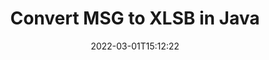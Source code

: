 ---
############################# Static ############################
layout: "auto-gen-conversion"
date: 2022-03-01T15:12:22
draft: false
otherformats: bmp dcm emf eml emlx emz gif html ico jp2 jpeg jpg msg png psb psd svg svgz tga tif tiff webp wmf wmz
breadcrumb: MSG to XLSB in Java

############################# Head ############################
head_title: "Convert MSG to XLSB in Java"
head_description: "MSG to XLSB conversion in Java with a few lines of code. Convert over 160 file formats using the GroupDocs Document Conversion API for Java."

############################# Header ############################
title: "Convert MSG to XLSB in Java"
description: "MSG to XLSB conversion with a few lines of Java code"
bg_image: "https://cms.admin.containerize.com/templates/aspose/App_Themes/V3/images/bg/header1.png"
bg_overlay: false
button:
    enable: true

############################# SubMenu ############################
submenu:
    enable: true

    left:
        img_alt: "GroupDocs.Conversion for Java"
        image: "https://cms.admin.containerize.com/templates/groupdocs/images/product-logos/90x90-noborder/groupdocs-conversion-java.png"
        product: "GroupDocs.Conversion"
        platform: "Java"

    

############################# About ############################
about:
    enable: true
    title: "About GroupDocs.Conversion for Java API"
    content: |
        [GroupDocs.Conversion for Java](https://products.groupdocs.com/conversion/java/) is an advanced file format conversion API for converting between popular image and document formats such as Microsoft Office, OpenDocument, PDF, HTML, email, CAD. and much more with just a few lines of code. The native API automatically detects the formats of the original documents and offers many options for customizing the converted documents. Along with the function of extracting information from a document, it also supports caching of the conversion results to the local disk by default. However, any type of cache storage can be supported by implementing the appropriate interfaces - Amazon S3, Dropbox, Google Drive, Windows Azure, Reddis, or any others.
    

overview:
    enable: true
    content: |
        Convert your MSG files to XLSB files in Java. It only takes a couple of lines of Java code on any platform of your choice, such as Windows, Linux, macOS.
        You can try converting MSG to XLSB for free and evaluate the quality of the conversion results.
        Along with simple file conversion scripts, you can try more sophisticated options for loading the MSG source file and storing the XLSB output.
        
        For example, for the source file MSG, you can use the following upload options:

        * automatic detection of the file format;
        * specify a password for protected files (if the file format supports it);
        * replace missing fonts to preserve the appearance of the document.

        There are also advanced conversion options for the XLSB file:

        * convert a specific page of a document or a range of pages;
        * add a watermark to the converted XLSB.

        Once the conversion is complete, you can save the XLSB file to your local file path or to any third party storage such as FTP, Amazon S3, Google Drive, Dropbox etc.
        Please note - to convert MSG to XLSB, you do not need to install any additional software, such as MS Office, Open Office, Adobe Acrobat Reader etc. 


############################# Steps ############################
steps:
    enable: true
    title_left: "Steps to Convert MSG to XLSB in Java"
    content_left: |
        [GroupDocs.Conversion](https://products.groupdocs.com/conversion/java/) allows developers to easily convert a MSG file to XLSB with a few lines of code.

        * Create a new instance of the Converter class and upload the file MSG with the full path
        * Set ConvertOptions for document type to XLSB.
        * Call the convert() method and pass the document name (full path) and format (XLSB) as a parameter
        
    title_right: "System Requirements"
    content_right: |
        Basic conversion using GroupDocs.Conversion for the Java API can be done with just a few lines of code. Our APIs are supported on all major platforms and operating systems. Before executing the code below, make sure you have the following prerequisites installed on your system.

        * Operating systems: Microsoft Windows, Linux, MacOS
        * Development environment: NetBeans, Intellij IDEA, Eclipse, etc.
        * Java runtime: J2SE 6.0 and above
        * Get the latest GroupDocs.Conversion for Java from [Maven](https://repository.groupdocs.com/webapp/#/artifacts/browse/tree/General/repo/com/groupdocs/groupdocs-conversion)
        
    code: |
        ```java
        // Load source file MSG for conversion
        Converter converter = new Converter("input.msg");
        // Prepare conversion options for target format XLSB
        ConvertOptions convertOptions = new FileType().fromExtension("xlsb").getConvertOptions();
        // Convert to XLSB format
        converter.convert("output.xlsb", convertOptions);
        
        ```
        
demos:
    enable: true
    title: "MSG to XLSB Live Demo"
    content: |
       Convert MSG to XLSB now by visiting the [GroupDocs.Conversion App](https://products.groupdocs.app/conversion/family) website. The free demo has the following benefits
       

more_formats:
    enable: true
    title: "Other supported MSG conversions in Java"
    content: "You can also convert MSG to many other file formats. Please see the list below."
       
       
back_to_top:
    enable: true
---